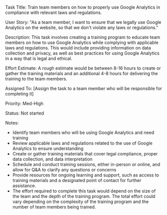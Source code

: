 Task Title: Train team members on how to properly use Google Analytics in compliance with relevant laws and regulations.

User Story: "As a team member, I want to ensure that we legally use Google Analytics on the website, so that we don't violate any laws or regulations."

Description: This task involves creating a training program to educate team members on how to use Google Analytics while complying with applicable laws and regulations. This would include providing information on data collection and privacy, as well as best practices for using Google Analytics in a way that is legal and ethical.

Effort Estimate: A rough estimate would be between 8-16 hours to create or gather the training materials and an additional 4-8 hours for delivering the training to the team members. 

Assigned To: [Assign the task to a team member who will be responsible for completing it]

Priority: Med-High

Status: Not started

Notes:
* Identify team members who will be using Google Analytics and need training
* Review applicable laws and regulations related to the use of Google Analytics to ensure understanding
* Create or gather training materials that cover legal compliance, proper data collection, and data interpretation
* Schedule and conduct training sessions, either in-person or online, and allow for Q&A to clarify any questions or concerns
* Provide resources for ongoing learning and support, such as access to training materials and a designated point of contact for further assistance.
* The effort required to complete this task would depend on the size of the team and the depth of the training program. The total effort could vary depending on the complexity of the training program and the number of team members being trained.

